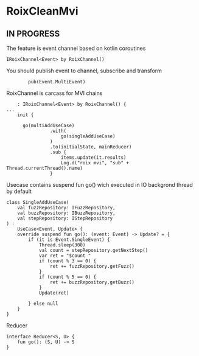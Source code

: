# RoixCleanMvi

## IN PROGRESS

The feature is event channel based on kotlin coroutines 

```
IRoixChannel<Event> by RoixChannel()
```

You should publish event to channel, subscribe and transform 

```
        pub(Event.MultiEvent)
```

RoixChannel is carcass for MVI chains 
```
    : IRoixChannel<Event> by RoixChannel() {
...
    init {

      go(multiAddUseCase)
                .with(
                    go(singleAddUseCase)
                )
                .to(initialState, mainReducer)
                .sub {
                    items.update(it.results)
                    Log.d("roix mvi", "sub" + Thread.currentThread().name)
                }
 ```
Usecase contains suspend fun go() wich executed in IO backgrond thread by default 

```
class SingleAddUseCase(
    val fuzzRepository: IFuzzRepository,
    val buzzRepository: IBuzzRepository,
    val stepRepository: IStepRepository
) :
    UseCase<Event, Update> {
    override suspend fun go(): (event: Event) -> Update? = {
        if (it is Event.SingleEvent) {
            Thread.sleep(300)
            val count = stepRepository.getNextStep()
            var ret = "$count "
            if (count % 3 == 0) {
                ret += fuzzRepository.getFuzz()
            }
            if (count % 5 == 0) {
                ret += buzzRepository.getBuzz()
            }
            Update(ret)

        } else null
    }
}
```

Reducer 

```
interface Reducer<S, U> {
    fun go(): (S, U) -> S
}
```

